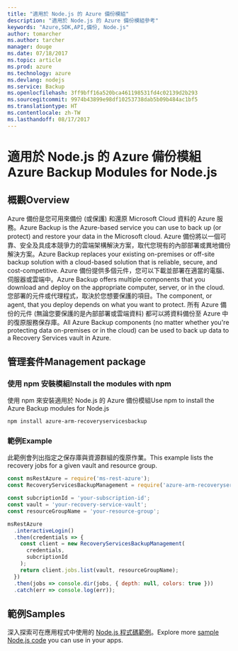 ```yaml
---
title: "適用於 Node.js 的 Azure 備份模組"
description: "適用於 Node.js 的 Azure 備份模組參考"
keywords: "Azure,SDK,API,備份, Node.js"
author: tomarcher
ms.author: tarcher
manager: douge
ms.date: 07/18/2017
ms.topic: article
ms.prod: azure
ms.technology: azure
ms.devlang: nodejs
ms.service: Backup
ms.openlocfilehash: 3ff9bff16a520bca461198531fd4c02139d2b293
ms.sourcegitcommit: 9974b43899e98df10253738dab5b09b484ac1bf5
ms.translationtype: HT
ms.contentlocale: zh-TW
ms.lasthandoff: 08/17/2017
---
```

# <a name="azure-backup-modules-for-nodejs"></a><span data-ttu-id="a6d13-104">適用於 Node.js 的 Azure 備份模組</span><span class="sxs-lookup"><span data-stu-id="a6d13-104">Azure Backup Modules for Node.js</span></span>

## <a name="overview"></a><span data-ttu-id="a6d13-105">概觀</span><span class="sxs-lookup"><span data-stu-id="a6d13-105">Overview</span></span>

<span data-ttu-id="a6d13-106">Azure 備份是您可用來備份 (或保護) 和還原 Microsoft Cloud 資料的 Azure 服務。</span><span class="sxs-lookup"><span data-stu-id="a6d13-106">Azure Backup is the Azure-based service you can use to back up (or protect) and restore your data in the Microsoft cloud.</span></span> <span data-ttu-id="a6d13-107">Azure 備份將以一個可靠、安全及具成本競爭力的雲端架構解決方案，取代您現有的內部部署或異地備份解決方案。</span><span class="sxs-lookup"><span data-stu-id="a6d13-107">Azure Backup replaces your existing on-premises or off-site backup solution with a cloud-based solution that is reliable, secure, and cost-competitive.</span></span> <span data-ttu-id="a6d13-108">Azure 備份提供多個元件，您可以下載並部署在適當的電腦、伺服器或雲端中。</span><span class="sxs-lookup"><span data-stu-id="a6d13-108">Azure Backup offers multiple components that you download and deploy on the appropriate computer, server, or in the cloud.</span></span> <span data-ttu-id="a6d13-109">您部署的元件或代理程式，取決於您想要保護的項目。</span><span class="sxs-lookup"><span data-stu-id="a6d13-109">The component, or agent, that you deploy depends on what you want to protect.</span></span> <span data-ttu-id="a6d13-110">所有 Azure 備份的元件 (無論您要保護的是內部部署或雲端資料) 都可以將資料備份至 Azure 中的復原服務保存庫。</span><span class="sxs-lookup"><span data-stu-id="a6d13-110">All Azure Backup components (no matter whether you're protecting data on-premises or in the cloud) can be used to back up data to a Recovery Services vault in Azure.</span></span> 

## <a name="management-package"></a><span data-ttu-id="a6d13-111">管理套件</span><span class="sxs-lookup"><span data-stu-id="a6d13-111">Management package</span></span>

### <a name="install-the-modules-with-npm"></a><span data-ttu-id="a6d13-112">使用 npm 安裝模組</span><span class="sxs-lookup"><span data-stu-id="a6d13-112">Install the modules with npm</span></span>

<span data-ttu-id="a6d13-113">使用 npm 來安裝適用於 Node.js 的 Azure 備份模組</span><span class="sxs-lookup"><span data-stu-id="a6d13-113">Use npm to install the Azure Backup modules for Node.js</span></span>

```bash
npm install azure-arm-recoveryservicesbackup
```

### <a name="example"></a><span data-ttu-id="a6d13-114">範例</span><span class="sxs-lookup"><span data-stu-id="a6d13-114">Example</span></span>

<span data-ttu-id="a6d13-115">此範例會列出指定之保存庫與資源群組的復原作業。</span><span class="sxs-lookup"><span data-stu-id="a6d13-115">This example lists the recovery jobs for a given vault and resource group.</span></span>

```javascript
const msRestAzure = require('ms-rest-azure');
const RecoveryServicesBackupManagement = require('azure-arm-recoveryservicesbackup');

const subcriptionId = 'your-subscription-id';
const vault = 'your-recovery-service-vault';
const resourceGroupName = 'your-resource-group';

msRestAzure
  .interactiveLogin()
  .then(credentials => {
    const client = new RecoveryServicesBackupManagement(
      credentials,
      subcriptionId
    );
    return client.jobs.list(vault, resourceGroupName);
  })
  .then(jobs => console.dir(jobs, { depth: null, colors: true }))
  .catch(err => console.log(err));
```

## <a name="samples"></a><span data-ttu-id="a6d13-116">範例</span><span class="sxs-lookup"><span data-stu-id="a6d13-116">Samples</span></span>

<span data-ttu-id="a6d13-117">深入探索可在應用程式中使用的 [Node.js 程式碼範例](https://azure.microsoft.com/resources/samples/?platform=nodejs)。</span><span class="sxs-lookup"><span data-stu-id="a6d13-117">Explore more [sample Node.js code](https://azure.microsoft.com/resources/samples/?platform=nodejs) you can use in your apps.</span></span>
